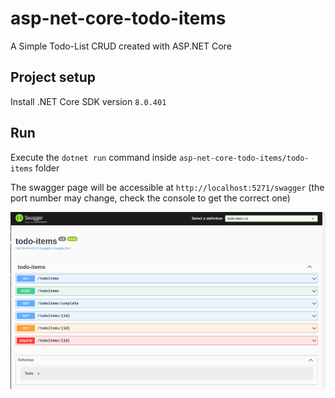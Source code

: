 # asp-net-core-todo-items
A Simple Todo-List CRUD created with ASP.NET Core

## Project setup

Install .NET Core SDK version `8.0.401`

## Run

Execute the `dotnet run` command inside `asp-net-core-todo-items/todo-items` folder

The swagger page will be accessible at `http://localhost:5271/swagger` (the port number may change, check the console to get the correct one)

![](https://raw.githubusercontent.com/hcmendes/asp-net-core-todo-items/master/todo-items/todo-items-swagger.png)
